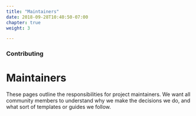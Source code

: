 ```yaml
---
title: "Maintainers"
date: 2018-09-28T10:40:50-07:00
chapter: true
weight: 3

---
```


### Contributing

# Maintainers

These pages outline the responsibilities for project maintainers. We
want all community members to understand why we make the decisions we do, and
what sort of templates or guides we follow.

